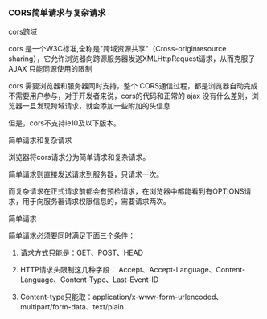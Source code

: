### CORS简单请求与复杂请求

cors跨域

cors 是一个W3C标准,全称是"跨域资源共享"（Cross-originresource sharing），它允许浏览器向跨源服务器发送XMLHttpRequest请求，从而克服了 AJAX 只能同源使用的限制

cors 需要浏览器和服务器同时支持，整个 CORS通信过程，都是浏览器自动完成不需要用户参与，对于开发者来说，cors的代码和正常的 ajax 没有什么差别，浏览器一旦发现跨域请求，就会添加一些附加的头信息

但是，cors不支持ie10及以下版本。

 

简单请求和复杂请求

浏览器将cors请求分为简单请求和复杂请求。

简单请求则直接发送请求到服务器，只请求一次。

而复杂请求在正式请求前都会有预检请求，在浏览器中都能看到有OPTIONS请求，用于向服务器请求权限信息的，需要请求两次。

 

简单请求

简单请求必须要同时满足下面三个条件：

1.    请求方式只能是：GET、POST、HEAD

2.    HTTP请求头限制这几种字段：                                     Accept、Accept-Language、Content-Language、Content-Type、Last-Event-ID

3.    Content-type只能取：application/x-www-form-urlencoded、multipart/form-data、text/plain
